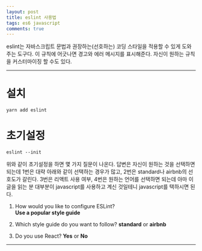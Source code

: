 ```yaml
---
layout: post
title: eslint 사용법
tags: es6 javascript
comments: true
---
```

      
eslint는 자바스크립트 문법과 권장하는(선호하는) 코딩 스타일을 적용할 수 있게 도와주는 도구다. 이 규칙에 어긋나면 경고와 에러 메시지를 표시해준다. 자신이 원하는 규칙을 커스터마이징 할 수도 있다.
       
---

# 설치
~~~
yarn add eslint
~~~

# 초기설정
~~~
eslint --init
~~~

위와 같이 초기설정을 하면 몇 가지 질문이 나온다. 답변은 자신이 원하는 것을 선택하면 되는데 1번은 대략 아래와 같이 선택하는 경우가 많고, 2번은 standard나 airbnb의 선호도가 갈린다. 3번은 리액트 사용 여부, 4번은 원하는 언어를 선택하면 되는데 아마 이 글을 읽는 분 대부분이 javascript를 사용하고 계신 것일테니 javascript를 택하시면 된다.

1. How would you like to configure ESLint?   
**Use a popular style guide**   
    
2. Which style guide do you want to follow?
**standard** or **airbnb**

3. Do you use React?
**Yes** or **No**


---
